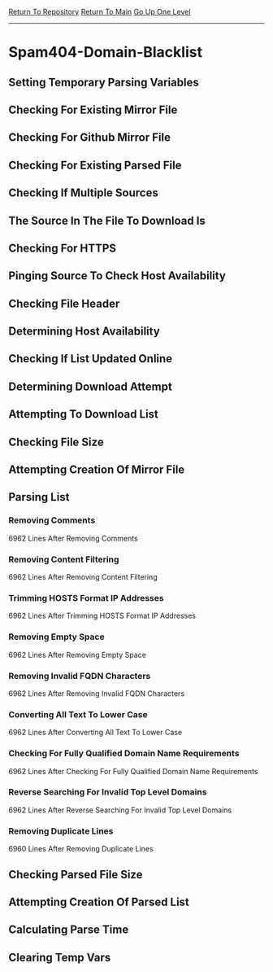 [Return To Repository](https://github.com/deathbybandaid/piholeparser/)
[Return To Main](https://github.com/deathbybandaid/piholeparser/blob/master/RecentRunLogs/Mainlog.md)
[Go Up One Level](https://github.com/deathbybandaid/piholeparser/blob/master/RecentRunLogs/TopLevelScripts/30-Processing-Blacklists.md)
____________________________________
# Spam404-Domain-Blacklist
## Setting Temporary Parsing Variables
## Checking For Existing Mirror File
## Checking For Github Mirror File
## Checking For Existing Parsed File
## Checking If Multiple Sources
## The Source In The File To Download Is
## Checking For HTTPS
## Pinging Source To Check Host Availability
## Checking File Header
## Determining Host Availability
## Checking If List Updated Online
## Determining Download Attempt
## Attempting To Download List
## Checking File Size
## Attempting Creation Of Mirror File
## Parsing List
### Removing Comments
6962 Lines After Removing Comments
### Removing Content Filtering
6962 Lines After Removing Content Filtering
### Trimming HOSTS Format IP Addresses
6962 Lines After Trimming HOSTS Format IP Addresses
### Removing Empty Space
6962 Lines After Removing Empty Space
### Removing Invalid FQDN Characters
6962 Lines After Removing Invalid FQDN Characters
### Converting All Text To Lower Case
6962 Lines After Converting All Text To Lower Case
### Checking For Fully Qualified Domain Name Requirements
6962 Lines After Checking For Fully Qualified Domain Name Requirements
### Reverse Searching For Invalid Top Level Domains
6962 Lines After Reverse Searching For Invalid Top Level Domains
### Removing Duplicate Lines
6960 Lines After Removing Duplicate Lines
## Checking Parsed File Size
## Attempting Creation Of Parsed List
## Calculating Parse Time
## Clearing Temp Vars
